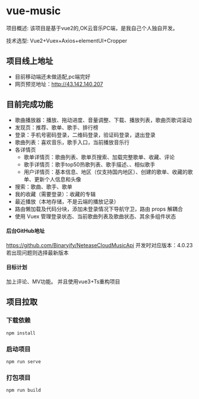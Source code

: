 # vue-music
项目概述: 该项目是基于vue2的,OK云音乐PC端，是我自己个人独自开发。

技术选型: Vue2+Vuex+Axios+elementUI+Cropper

## 项目线上地址
- 目前移动端还未做适配,pc端完好
- 网页预览地址：http://43.142.140.207

## 目前完成功能

- 歌曲播放器：播放、拖动进度、音量调整、下载、播放列表，歌曲页歌词滚动
- 发现页：推荐、歌单、歌手、排行榜
- 登录：手机号密码登录，二维码登录，验证码登录，退出登录
- 歌曲列表：喜欢音乐，歌手入口，当前播放音乐行
- 各详情页
  - 歌单详情页：歌曲列表、歌单页搜索、加载完整歌单、收藏、评论
  - 歌手详情页：歌手top50热歌列表、歌手描述、、相似歌手
  - 用户详情页：基本信息、地区（仅支持国内地区）、创建的歌单、收藏的歌单、更新个人信息和头像
- 搜索：歌曲、歌手、歌单
- 我的收藏（需要登录）：收藏的专辑
- 最近播放（本地存储，不是云端的播放记录）
- 路由懒加载及代码分块，添加未登录情况下导航守卫，路由 props 解耦合
- 使用 Vuex 管理登录状态、当前歌曲列表及歌曲状态、其余多组件状态

#### 后台GitHub地址
https://github.com/Binaryify/NeteaseCloudMusicApi 开发时对应版本：4.0.23 若出现问题则选择最新版本

#### 目标计划
加上评论、MV功能。
并且使用vue3+Ts重构项目
## 项目拉取
### 下载依赖
```
npm install
```

### 启动项目
```
npm run serve
```

### 打包项目
```
npm run build
```
